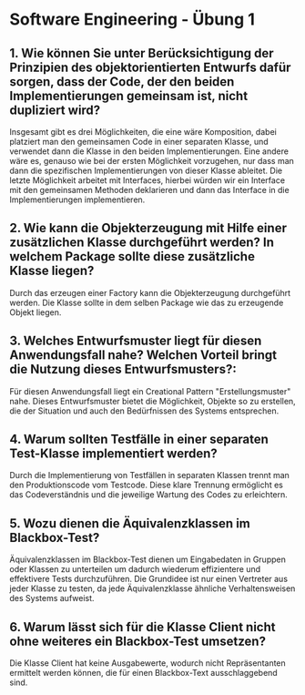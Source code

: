 # Software Engineering - Übung 1
## 1. Wie können Sie unter Berücksichtigung der Prinzipien des objektorientierten Entwurfs dafür sorgen, dass der Code, der den beiden Implementierungen gemeinsam ist, nicht dupliziert wird?

Insgesamt gibt es drei Möglichkeiten, die eine wäre Komposition, dabei platziert man den gemeinsamen Code in einer separaten Klasse, und verwendet dann die Klasse in den beiden Implementierungen. Eine andere wäre es, genauso wie bei der ersten Möglichkeit vorzugehen, nur dass man dann die spezifischen Implementierungen von dieser Klasse ableitet. Die letzte Möglichkeit arbeitet mit Interfaces, hierbei würden wir ein Interface mit den gemeinsamen Methoden deklarieren und dann das Interface in die Implementierungen implementieren.

## 2. Wie kann die Objekterzeugung mit Hilfe einer zusätzlichen Klasse durchgeführt werden? In welchem Package sollte diese zusätzliche Klasse liegen?

Durch das erzeugen einer Factory kann die Objekterzeugung durchgeführt werden.
Die Klasse sollte in dem selben Package wie das zu erzeugende Objekt liegen. 
## 3. Welches Entwurfsmuster liegt für diesen Anwendungsfall nahe? Welchen Vorteil bringt die Nutzung dieses Entwurfsmusters?:

Für diesen Anwendungsfall liegt ein Creational Pattern "Erstellungsmuster" nahe. Dieses Entwurfsmuster bietet die Möglichkeit, Objekte so zu erstellen, die der Situation und auch den Bedürfnissen des Systems entsprechen. 

## 4. Warum sollten Testfälle in einer separaten Test-Klasse implementiert werden?

Durch die Implementierung von Testfällen in separaten Klassen trennt man den Produktionscode vom Testcode. Diese klare Trennung ermöglicht es das Codeverständnis und die jeweilige Wartung des Codes zu erleichtern. 

## 5. Wozu dienen die Äquivalenzklassen im Blackbox-Test?
Äquivalenzklassen im Blackbox-Test dienen um Eingabedaten in Gruppen oder Klassen zu unterteilen um dadurch wiederum effizientere und effektivere Tests durchzuführen. Die Grundidee ist nur einen Vertreter aus jeder Klasse zu testen, da jede Äquivalenzklasse ähnliche Verhaltensweisen des Systems aufweist.

## 6. Warum lässt sich für die Klasse Client nicht ohne weiteres ein Blackbox-Test umsetzen?
Die Klasse Client hat keine Ausgabewerte, wodurch nicht Repräsentanten ermittelt werden können, die für einen Blackbox-Text ausschlaggebend sind. 

